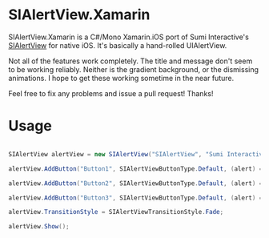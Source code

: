 # SIAlertView.Xamarin
SIAlertView.Xamarin is a C#/Mono Xamarin.iOS port of Sumi Interactive's [SIAlertView](https://github.com/Sumi-Interactive/SIAlertView) for native iOS. It's basically a hand-rolled UIAlertView.

Not all of the features work completely. The title and message don't seem to be working reliably. Neither is the gradient background, or the dismissing animations. I hope to get these working sometime in the near future.

Feel free to fix any problems and issue a pull request! Thanks!

# Usage

```csharp

SIAlertView alertView = new SIAlertView("SIAlertView", "Sumi Interactive");

alertView.AddButton("Button1", SIAlertViewButtonType.Default, (alert) => { Log("Button1 clicked!"); });

alertView.AddButton("Button2", SIAlertViewButtonType.Default, (alert) => { Log("Button2 clicked!"); });

alertView.AddButton("Button3", SIAlertViewButtonType.Default, (alert) => { Log("Button3 clicked!"); });

alertView.TransitionStyle = SIAlertViewTransitionStyle.Fade;

alertView.Show();

```
